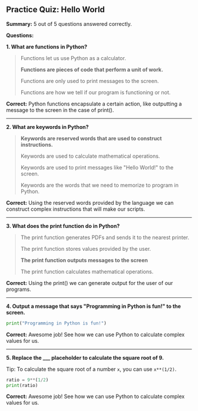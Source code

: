 ## Practice Quiz: Hello World

**Summary:** 5 out of 5 questions answered correctly.

**Questions:**

**1. What are functions in Python?**

> Functions let us use Python as a calculator.
> 
> **Functions are pieces of code that perform a unit of work.**
> 
> Functions are only used to print messages to the screen.
> 
> Functions are how we tell if our program is functioning or not.

**Correct:** Python functions encapsulate a certain action, like outputting a message to the screen in the case of print().

---


**2. What are keywords in Python?**

> **Keywords are reserved words that are used to construct instructions.**
> 
> Keywords are used to calculate mathematical operations.
> 
> Keywords are used to print messages like "Hello World!" to the screen.
> 
> Keywords are the words that we need to memorize to program in Python.

**Correct:** Using the reserved words provided by the language we can construct complex instructions that will make our scripts.

---


**3. What does the print function do in Python?**

> The print function generates PDFs and sends it to the nearest printer.
> 
> The print function stores values provided by the user.
> 
> **The print function outputs messages to the screen**
> 
> The print function calculates mathematical operations.

**Correct:** Using the print() we can generate output for the user of our programs.

---


**4. Output a message that says "Programming in Python is fun!" to the screen.**

```python
print("Programming in Python is fun!")
```

**Correct:** Awesome job! See how we can use Python to calculate complex values for us.

---


**5. Replace the ___ placeholder to calculate the square root of 9.**

Tip: To calculate the square root of a number `x`, you can use `x**(1/2)`.

```python
ratio = 9**(1/2)
print(ratio)
```

**Correct:** Awesome job! See how we can use Python to calculate complex values for us.

